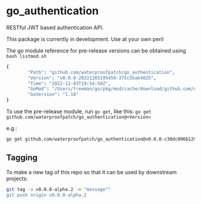 # go_authentication

RESTful JWT based authentication API.

This package is currently in development. Use at your own peril

The go module reference for pre-release versions can be obtained using `bash listmod.sh`

```bash
{
        "Path": "github.com/waterproofpatch/go_authentication",
        "Version": "v0.0.0-20221203195450-375c5bab4825",
        "Time": "2022-12-03T19:54:50Z",
        "GoMod": "/Users/freeman/go/pkg/mod/cache/download/github.com/waterproofpatch/go_authentication/@v/v0.0.0-20221203195450-375c5bab4825.mod",
        "GoVersion": "1.18"
}
```

To use the pre-release module, run `go get`, like this: `go get github.com/waterproofpatch/go_authentication@<Version>`

e.g.:

```bash
go get github.com/waterproofpatch/go_authentication@v0.0.0-c30dc896b129733e59a4d4b03550bf84c2d8b45d
```

## Tagging

To make a new tag of this repo so that it can be used by downstream projects:

```bash
git tag -a v0.0.0-alpha.2 -m "message""
git push origin v0.0.0-alpha.2
```

